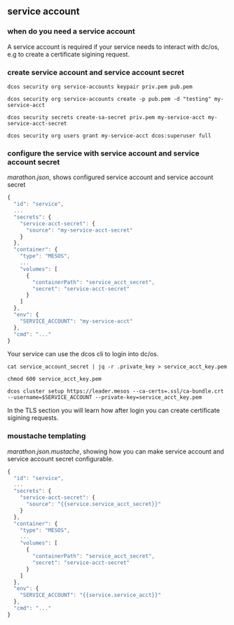 ## service account


### when do you need a service account

A service account is required if your service needs to interact with dc/os, e.g to create a certificate sigining request.

### create service account and service account secret

```console
dcos security org service-accounts keypair priv.pem pub.pem

dcos security org service-accounts create -p pub.pem -d "testing" my-service-acct

dcos security secrets create-sa-secret priv.pem my-service-acct my-service-acct-secret

dcos security org users grant my-service-acct dcos:superuser full
```

### configure the service with service account and service account secret

*marathon.json*, shows configured service account and service account secret
```js
{
  "id": "service",
  ...
  "secrets": {
    "service-acct-secret": {
      "source": "my-service-acct-secret"
    }
  },
  "container": {
    "type": "MESOS",
    ...
    "volumes": [
      {
        "containerPath": "service_acct_secret",
        "secret": "service-acct-secret"
      }
    ]
  },
  "env": {
    "SERVICE_ACCOUNT": "my-service-acct"
  },
  "cmd": "..."
}
```

Your service can use the dcos cli to login into dc/os.
```console
cat service_account_secret | jq -r .private_key > service_acct_key.pem 

chmod 600 service_acct_key.pem

dcos cluster setup https://leader.mesos --ca-certs=.ssl/ca-bundle.crt --username=$SERVICE_ACCOUNT --private-key=service_acct_key.pem
```

In the TLS section you will learn how after login you can create certificate sigining requests.

### moustache templating

*marathon.json.mustache*, showing how you can make service account and service account secret configurable.
```js
{
  "id": "service",
  ...
  "secrets": {
    "service-acct-secret": {
      "source": "{{service.service_acct_secret}}"
    }
  },
  "container": {
    "type": "MESOS",
    ...
    "volumes": [
      {
        "containerPath": "service_acct_secret",
        "secret": "service-acct-secret"
      }
    ]
  },
  "env": {
    "SERVICE_ACCOUNT": "{{service.service_acct}}"
  },
  "cmd": "..."
}
```


